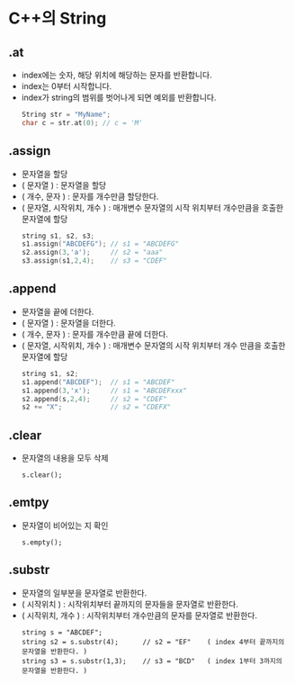 # C++의 String
## .at
* index에는 숫자, 해당 위치에 해당하는 문자를 반환합니다.
* index는 0부터 시작합니다.
* index가 string의 범위를 벗어나게 되면 예외를 반환합니다.
    ```C++
    String str = "MyName";
    char c = str.at(0); // c = 'M'
    ```

## .assign
* 문자열을 할당
* ( 문자열 ) : 문자열을 할당
* ( 개수, 문자 ) : 문자를 개수만큼 할당한다.
* ( 문자열, 시작위치, 개수 ) : 매개변수 문자열의 시작 위치부터 개수만큼을 호출한 문자열에 할당
    ```cpp
    string s1, s2, s3;
    s1.assign("ABCDEFG"); // s1 = "ABCDEFG"
    s2.assign(3,'a');     // s2 = "aaa"
    s3.assign(s1,2,4);    // s3 = "CDEF"
    ```

## .append
* 문자열을 끝에 더한다.
* ( 문자열 ) : 문자열을 더한다.
* ( 개수, 문자 ) : 문자를 개수만큼 끝에 더한다.
* ( 문자열, 시작위치, 개수 ) : 매개변수 문자열의 시작 위치부터 개수 만큼을 호출한 문자열에 할당
    ```cpp
    string s1, s2;
    s1.append("ABCDEF");  // s1 = "ABCDEF"
    s1.append(3,'x');     // s1 = "ABCDEFxxx"
    s2.append(s,2,4);     // s2 = "CDEF"
    s2 += "X";            // s2 = "CDEFX"
    ```
    
## .clear
* 문자열의 내용을 모두 삭제
    ```
    s.clear();
    ```
    
## .emtpy
* 문자열이 비어있는 지 확인
    ```
    s.empty();
    ```

## .substr
* 문자열의 일부분을 문자열로 반환한다.
* ( 시작위치 ) : 시작위치부터 끝까지의 문자들을 문자열로 반환한다.
* ( 시작위치, 개수 ) : 시작위치부터 개수만큼의 문자를 문자열로 반환한다.
    ```
    string s = "ABCDEF";
    string s2 = s.substr(4);      // s2 = "EF"    ( index 4부터 끝까지의 문자열을 반환한다. )
    string s3 = s.substr(1,3);    // s3 = "BCD"   ( index 1부터 3까지의 문자열을 반환한다. )
    ```
    
